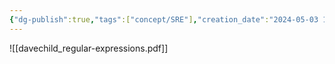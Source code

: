 ```yaml
---
{"dg-publish":true,"tags":["concept/SRE"],"creation_date":"2024-05-03 11:40","permalink":"/concepts/regular-expression/","dgPassFrontmatter":true}
---
```



![[davechild_regular-expressions.pdf]]